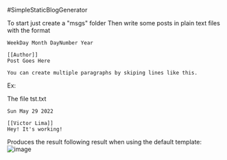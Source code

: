 #SimpleStaticBlogGenerator

To start just create a "msgs" folder
Then write some posts in plain text files with the format

```
WeekDay Month DayNumber Year

[[Author]]
Post Goes Here

You can create multiple paragraphs by skiping lines like this.
```
Ex:

The file tst.txt

```
Sun May 29 2022

[[Victor Lima]]
Hey! It's working!
```

Produces the result following result when using the default template:
![image](https://user-images.githubusercontent.com/100252586/170898171-9a7ab3a9-59d5-477a-9e46-50df1fcba81f.png)



